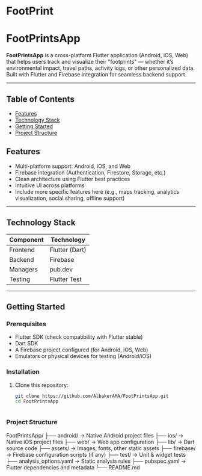 # FootPrint

# FootPrintsApp

**FootPrintsApp** is a cross-platform Flutter application (Android, iOS, Web) that helps users track and visualize their "footprints" — whether it’s environmental impact, travel paths, activity logs, or other personalized data. Built with Flutter and Firebase integration for seamless backend support.

---

##  Table of Contents

- [Features](#features)   
- [Technology Stack](#technology-stack)  
- [Getting Started](#getting-started)  
- [Project Structure](#project-structure)  


## Features

- Multi-platform support: Android, iOS, and Web  
- Firebase integration (Authentication, Firestore, Storage, etc.)  
- Clean architecture using Flutter best practices  
- Intuitive UI across platforms  
- Include more specific features here (e.g., maps tracking, analytics visualization, social sharing, offline support)

---


## Technology Stack

| Component         | Technology     |
|------------------|----------------|
| Frontend         | Flutter (Dart) |
| Backend          | Firebase       |
| Managers         | pub.dev        |
| Testing          | Flutter Test   |

---

## Getting Started

### Prerequisites

- Flutter SDK (check compatibility with Flutter stable)  
- Dart SDK  
- A Firebase project configured (for Android, iOS, Web)  
- Emulators or physical devices for testing (Android/iOS)  

### Installation

1. Clone this repository:
   ```bash
   git clone https://github.com/AlbakerAMA/FootPrintsApp.git
   cd FootPrintsApp



### Project Structure

FootPrintsApp/
├── android/                → Native Android project files
├── ios/                    → Native iOS project files
├── web/                    → Web app configuration
├── lib/                    → Dart source code
├── assets/                 → Images, fonts, other static assets
├── firebase/               → Firebase configuration scripts (if any)
├── test/                   → Unit & widget tests
├── analysis_options.yaml   → Static analysis rules
├── pubspec.yaml            → Flutter dependencies and metadata
└── README.md



